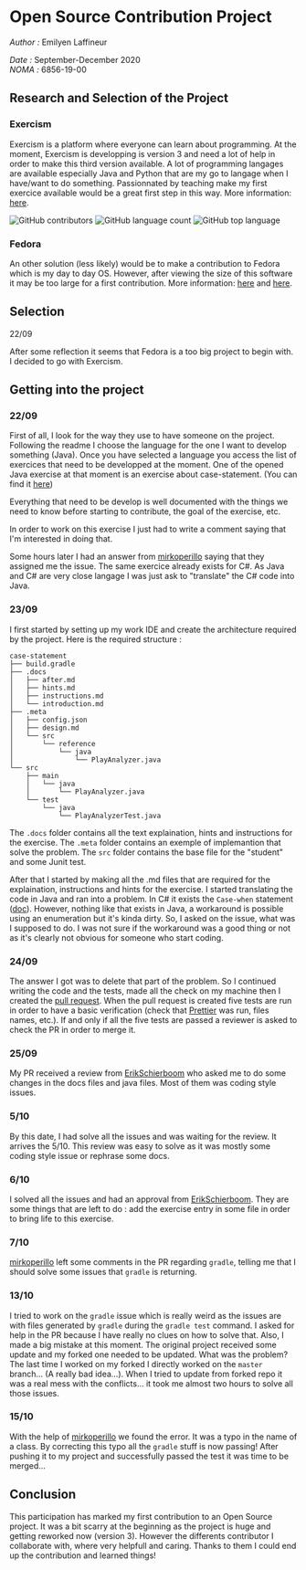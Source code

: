 # Open Source Contribution Project
*Author :* Emilyen Laffineur

*Date :* September-December 2020  
*NOMA :* 6856-19-00

## Research and Selection of the Project
### Exercism

Exercism is a platform where everyone can learn about programming. At the moment, Exercism is developping is version 3 and need a lot of help
in order to make this third version available. A lot of programming langages are available especially Java and Python that are my go to langage
when I have/want to do something. Passionnated by teaching make my first exercice available would be a great first step in this way.
More information: [here](https://github.com/exercism/v3).

![GitHub contributors](https://img.shields.io/github/contributors/exercism/v3?style=for-the-badge)
![GitHub language count](https://img.shields.io/github/languages/count/exercism/v3?style=for-the-badge)
![GitHub top language](https://img.shields.io/github/languages/top/exercism/v3?style=for-the-badge)

### Fedora

An other solution (less likely) would be to make a contribution to Fedora which is my day to day OS. However, after viewing the size of this software
it may be too large for a first contribution.
More information: [here](https://github.com/topics/fedora-project) and [here](https://github.com/fedora-infra).


## Selection

22/09

After some reflection it seems that Fedora is a too big project to begin with. I decided to go with Exercism.

## Getting into the project

### 22/09

First of all, I look for the way they use to have someone on the project.
Following the readme I choose the language for the one I want to develop something (Java).
Once you have selected a language you access the list of exercices that need to be developped at the moment.
One of the opened Java exercise at that moment is an exercise about case-statement. (You can find it [here](https://github.com/exercism/v3/issues/1963))

Everything that need to be develop is well documented with the things we need to know before starting to contribute, the goal of the exercise, etc.

In order to work on this exercise I just had to write a comment saying that I'm interested in doing that.

Some hours later I had an answer from [mirkoperillo](https://github.com/mirkoperillo) saying that they assigned me the issue.
The same exercice already exists for C#. As Java and C# are very close langage I was just ask to "translate" the C# code into Java.

### 23/09

I first started by setting up my work IDE and create the architecture required by the project.
Here is the required structure : 

```
case-statement
├── build.gradle
├── .docs
│   ├── after.md
│   ├── hints.md
│   ├── instructions.md
│   └── introduction.md
├── .meta
│   ├── config.json
│   ├── design.md
│   └── src
│       └── reference
│           └── java
│               └── PlayAnalyzer.java
└── src
    ├── main
    │   └── java
    │       └── PlayAnalyzer.java
    └── test
        └── java
            └── PlayAnalyzerTest.java
```

The ```.docs``` folder contains all the text explaination, hints and instructions for the exercise.
The ```.meta``` folder contains an exemple of implemantion that solve the problem.
The ```src``` folder contains the base file for the "student" and some Junit test.

After that I started by making all the .md files that are required for the explaination, instructions and hints for the exercise.
I started translating the code in Java and ran into a problem. 
In C# it exists the `Case-when` statement ([doc](https://docs.microsoft.com/en-us/dotnet/csharp/language-reference/keywords/when)). 
However, nothing like that exists in Java, a workaround is possible using an enumeration but it's kinda dirty. 
So, I asked on the issue, what was I supposed to do. I was not sure if the workaround was a good thing or not as it's clearly not obvious for someone who start coding.

### 24/09

The answer I got was to delete that part of the problem.
So I continued writing the code and the tests, made all the check on my machine then I created the [pull request](https://github.com/exercism/v3/pull/2270).
When the pull request is created five tests are run in order to have a basic verification (check that [Prettier](https://prettier.io/) was run, files names, etc.).
If and only if all the five tests are passed a reviewer is asked to check the PR in order to merge it.

### 25/09

My PR received a review from [ErikSchierboom](https://github.com/ErikSchierboom) who asked me to do some changes in the docs files and java files.
Most of them was coding style issues.

### 5/10

By this date, I had solve all the issues and was waiting for the review. It arrives the 5/10. This review was easy to solve as it was mostly some coding style issue or rephrase some docs.

### 6/10

I solved all the issues and had an approval from [ErikSchierboom](https://github.com/ErikSchierboom).
They are some things that are left to do : add the exercise entry in some file in order to bring life to this exercise.

### 7/10

[mirkoperillo](https://github.com/mirkoperillo) left some comments in the PR regarding `gradle`, telling me that I should solve some issues that `gradle` is returning.

### 13/10

I tried to work on the `gradle` issue which is really weird as the issues are with files generated by `gradle` during the `gradle test` command.
I asked for help in the PR because I have really no clues on how to solve that.
Also, I made a big mistake at this moment. The original project received some update and my forked one needed to be updated. What was the problem?
The last time I worked on my forked I directly worked on the `master` branch... (A really bad idea...). When I tried to update from forked repo it was a real mess with the conflicts... it took me almost two hours to solve all those issues.

### 15/10

With the help of [mirkoperillo](https://github.com/mirkoperillo) we found the error. It was a typo in the name of a class.
By correcting this typo all the `gradle` stuff is now passing! After pushing it to my project and successfully passed the test it was time to be merged...

## Conclusion

This participation has marked my first contribution to an Open Source project. It was a bit scarry at the beginning as the project is huge and getting reworked now (version 3). However the differents contributor I collaborate with, where very helpfull and caring. Thanks to them I could end up the contribution and learned things!